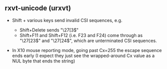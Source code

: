 ## rxvt-unicode (urxvt)

  - Shift + various keys send invalid CSI sequences, e.g.

	  - Shift+Delete sends "\27[3$"
	  - Shift+F11 and Shift+F12 (i.e. F23 and F24) come through as "\27[23$" and "\27[24$", which are unterminated CSI sequences.

  - In X10 mouse reporting mode, going past Cx=255 the escape sequence ends early (I expect they just see the wrapped-around Cx value as a NUL byte that ends the string)
